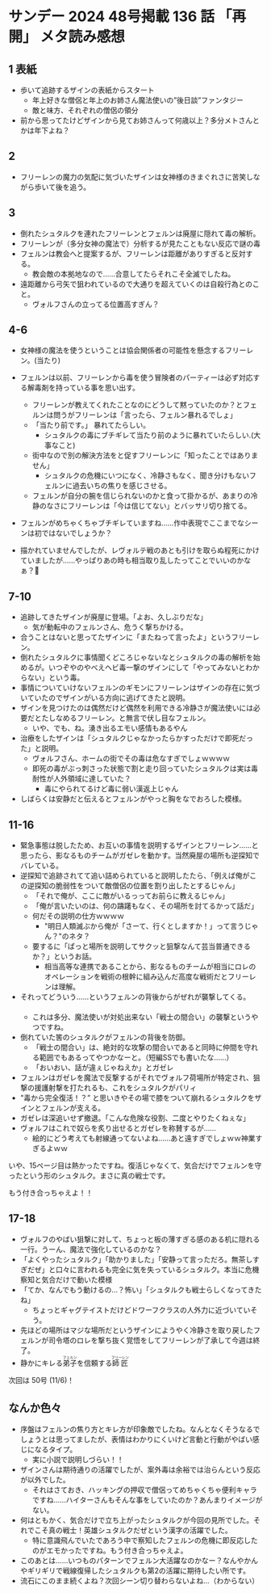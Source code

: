 # サンデー 2024 48号掲載 136 話 「再開」 メタ読み感想

## 1 表紙
- 歩いて追跡するザインの表紙からスタート
  - 年上好きな僧侶と年上のお姉さん魔法使いの”後日談”ファンタジー
  - 敵と味方、それぞれの僧侶の領分
- 前から思ってたけどザインから見てお姉さんって何歳以上？多分メトさんとかは年下よね？

## 2
- フリーレンの魔力の気配に気づいたザインは女神様のきまぐれさに苦笑しながら歩いて後を追う。

## 3
- 倒れたシュタルクを連れたフリーレンとフェルンは廃屋に隠れて毒の解析。
- フリーレンが（多分女神の魔法で）分析するが見たこともない反応で謎の毒
- フェルンは教会へと提案するが、フリーレンは距離がありすぎると反対する。
  - 教会敵の本拠地なので……合意してたらそれこそ全滅でしたね。
- 遠距離から弓矢で狙われているので大通りを超えていくのは自殺行為とのこと。
  - ヴォルフさんの立ってる位置高すぎん？

## 4-6
- 女神様の魔法を使うということは協会関係者の可能性を懸念するフリーレン。(当たり)
- フェルンは以前、フリーレンから毒を使う冒険者のパーティーは必ず対応する解毒剤を持っている事を思い出す。
  - フリーレンが教えてくれたことなのにどうして黙っていたのか？とフェルンは問うがフリーレンは「言ったら、フェルン暴れるでしょ」
  - 「当たり前です。」 暴れてたらしい。
    - シュタルクの毒にブチギレて当たり前のように暴れていたらしい.(大事なこと)
  - 街中なので別の解決方法をと促すフリーレンに「知ったことではありません」
    - シュタルクの危機にいつになく、冷静さもなく、聞き分けもないフェルンに過去いちの焦りを感じさせる。
  - フェルンが自分の腕を信じられないのかと食って掛かるが、あまりの冷静のなさにフリーレンは「今は信じてない」とバッサリ切り捨てる。

- フェルンがめちゃくちゃブチギレていますね……作中表現でここまでなシーンは初ではないでしょうか？
- 描かれていませんでしたが、レヴォルテ戦のあとも引けを取らぬ程死にかけていましたが……やっぱりあの時も相当取り乱したってことでいいのかなぁ？🤔

## 7-10
- 追跡してきたザインが廃屋に登場。「よお、久しぶりだな」
  - 気が動転中のフェルンさん、危うく撃ちかける。
- 合うことはないと思ってたザインに「またねって言ったよ」というフリーレン。
- 倒れたシュタルクに事情聞くどころじゃないなとシュタルクの毒の解析を始めるが。いつぞやのやべえヘビ毒一撃のザインにして「やってみないとわからない」という毒。
- 事情についていけないフェルンのギモンにフリーレンはザインの存在に気づいていたのでザインがいる方向に逃げてきたと説明。
- ザインを見つけたのは偶然だけど偶然を利用できる冷静さが魔法使いには必要だとたしなめるフリーレン。と無言で伏し目なフェルン。
  - いや、でも、ね。湧き出るエモい感情もあるやん
- 治療をしたザインは「シュタルクじゃなかったらかすっただけで即死だった」と説明。
  - ヴォルフさん、ホームの街でその毒は危なすぎでしょｗｗｗｗ
  - 即死の毒がぶっ刺さった状態で割と走り回っていたシュタルクは実は毒耐性が人外領域に達していた？
    - 毒にやられてるけど毒に弱い漢返上じゃん
- しばらくは安静だと伝えるとフェルンがやっと胸をなでおろした模様。

## 11-16
- 緊急事態は脱したため、お互いの事情を説明するザインとフリーレン……と思ったら、影なるものチームがガゼレを動かす。当然廃屋の場所も逆探知でバレている。
- 逆探知で追跡されてて追い詰められていると説明したたら、「例えば俺がこの逆探知の脆弱性をついて敵僧侶の位置を割り出したとするじゃん」
  - 「それで俺が、ここに敵がいるっってお前らに教えるじゃん」
  - 「俺が言いたいのは、何の躊躇もなく、その場所を討てるかって話だ」
  - 何だその説明の仕方ｗｗｗｗ
    -  "明日人類滅ぶから俺が「さーて、行くとしますか！」って言うじゃん？"のネタ？
  - 要するに「ぱっと場所を説明してサクッと狙撃なんて芸当普通できるか？」というお話。
    - 相当高等な連携であることから、影なるものチームが相当にロレのオペレーションを戦術の根幹に組み込んだ高度な戦術だとフリーレンは理解。
 - それってどういう……というフェルンの背後からがぜれが襲撃してくる。 　　
   - これは多分、魔法使いが対処出来ない「戦士の間合い」の襲撃というやつですね。
- 倒れていた筈のシュタルクがフェルンの背後を防御。
  - 「戦士の間合い」は、絶対的な攻撃の間合いであると同時に仲間を守れる範囲でもあるってやつかなーと。（短編SSでも書いたな……）
  - 「おいおい、話が違ぇじゃねえか」とガゼレ
- フェルンはガゼレを魔法で反撃するがそれでヴォルフ荷場所が特定され、狙撃の援護射撃を打たれるも、これをシュタルクがパリィ
- "毒から完全復活！？” と思いきやその場で膝をついて崩れるシュタルクをザインとフェルンが支える。
- ガゼレは深追いせず撤退。「こんな危険な役割、二度とやりたくねぇな」
- ヴォルフはこれで奴らを炙り出せるとガゼレを称賛するが……
  - 絵的にどう考えても射線通ってないよね……あと遠すぎでしょｗｗ神業すぎるよｗｗ

いや、15ページ目は熱かったですね。復活じゃなくて、気合だけでフェルンを守ったという形のシュタルク。まさに真の戦士です。

もう付き合っちゃえよ！！

## 17-18
- ヴォルフのやばい狙撃に対して、ちょっと板の薄すぎる感のある机に隠れる一行。うーん、魔法で強化しているのかな？
- 「よくやったシュタルク」「助かりました」「安静って言っただろ。無茶しすぎだぜ」と口々に言われるも完全に気を失っているシュタルク。本当に危機察知と気合だけで動いた模様
- 「てか、なんでもう動けるの…？怖い」「シュタルクも戦士らしくなってきたね」
  - ちょっとギャグテイストだけどドワーフクラスの人外力に近づいていそう。
- 先ほどの場所はマジな場所だというザインにようやく冷静さを取り戻したフェルンが司令塔のロレを撃ち抜く覚悟をしてフリーレンが了承して今週は終了。
- 静かにキレる<ruby>弟子<rt>フェルン</rt></ruby>を信頼する<ruby>師匠<rt>フリーレン</rt></ruby>

次回は 50号 (11/6)！

## なんか色々
- 序盤はフェルンの焦り方とキレ方が印象敵でしたね。なんとなくそうなるでしょうとは思ってましたが、表情はわかりにくいけど言動と行動がやばい感じになるタイプ。
  - 実に小説で説明しづらい！！
- ザインさんは期待通りの活躍でしたが、案外毒は余裕では治らんという反応が以外でした。
  - それはさておき、ハッキングの押収で僧侶ってめちゃくちゃ便利キャラですね……ハイターさんもそんな事をしていたのか？あんまりイメージがない。
- 何はともかく、気合だけで立ち上がったシュタルクが今回の見所でした。それでこそ真の戦士！英雄シュタルクだぜという漢字の活躍でした。
  - 特に意識飛んでいたであろう中で察知したフェルンの危機に即反応したのがエモかったですね。もう付き合っちゃえよ。
- このあとは……いつものパターンでフェルン大活躍なのかなー？なんやかんやギリギリで戦線復帰したシュタルクも第2の活躍に期待したい所です。
- 流石にこのまま続くよね？次回シーン切り替わらないよね…（わからない）
